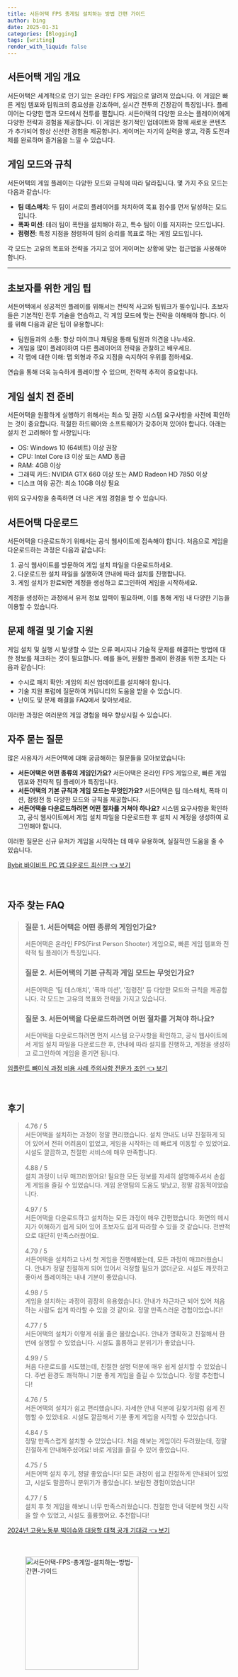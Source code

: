 ```yaml
---
title: 서든어택 FPS 총게임 설치하는 방법 간편 가이드
author: bing
date: 2025-01-31
categories: [Blogging]
tags: [writing]
render_with_liquid: false
---
```



<h2 id='서든어택_게임개요'>서든어택 게임 개요</h2>

<p>서든어택은 세계적으로 인기 있는 온라인 FPS 게임으로 알려져 있습니다. 이 게임은 빠른 게임 템포와 팀워크의 중요성을 강조하며, 실시간 전투의 긴장감이 특징입니다. 플레이어는 다양한 맵과 모드에서 전투를 펼칩니다. 서든어택의 다양한 요소는 플레이어에게 다양한 전략과 경험을 제공합니다. 이 게임은 정기적인 업데이트와 함께 새로운 콘텐츠가 추가되어 항상 신선한 경험을 제공합니다. 게이머는 자기의 실력을 쌓고, 각종 도전과제를 완료하며 즐거움을 느낄 수 있습니다.</p>

<h2 id='게임모드와규칙'>게임 모드와 규칙</h2>

<p>서든어택의 게임 플레이는 다양한 모드와 규칙에 따라 달라집니다. 몇 가지 주요 모드는 다음과 같습니다:</p>

<ul>
    <li><b>팀 데스매치</b>: 두 팀이 서로의 플레이어를 처치하여 목표 점수를 먼저 달성하는 모드입니다.</li>
    <li><b>폭파 미션</b>: 테러 팀이 폭탄을 설치해야 하고, 특수 팀이 이를 저지하는 모드입니다.</li>
    <li><b>점령전</b>: 특정 지점을 점령하여 팀의 승리를 목표로 하는 게임 모드입니다.</li>
</ul>

<p>각 모드는 고유의 목표와 전략을 가지고 있어 게이머는 상황에 맞는 접근법을 사용해야 합니다.</p>

<hr />

<h2 id='초보자전략'>초보자를 위한 게임 팁</h2>

<p>서든어택에서 성공적인 플레이를 위해서는 전략적 사고와 팀워크가 필수입니다. 초보자들은 기본적인 전투 기술을 연습하고, 각 게임 모드에 맞는 전략을 이해해야 합니다. 이를 위해 다음과 같은 팁이 유용합니다:</p>

<ul>
    <li>팀원들과의 소통: 항상 마이크나 채팅을 통해 팀원과 의견을 나누세요.</li>
    <li>게임을 많이 플레이하여 다른 플레이어의 전략을 관찰하고 배우세요.</li>
    <li>각 맵에 대한 이해: 맵 외형과 주요 지점을 숙지하여 우위를 점하세요.</li>
</ul>

<p>연습을 통해 더욱 능숙하게 플레이할 수 있으며, 전략적 추적이 중요합니다.</p>

<h2 id='게임설치전준비'>게임 설치 전 준비</h2>

<p>서든어택을 원활하게 실행하기 위해서는 최소 및 권장 시스템 요구사항을 사전에 확인하는 것이 중요합니다. 적절한 하드웨어와 소프트웨어가 갖추어져 있어야 합니다. 아래는 설치 전 고려해야 할 사항입니다:</p>

<ul>
    <li>OS: Windows 10 (64비트) 이상 권장</li>
    <li>CPU: Intel Core i3 이상 또는 AMD 동급</li>
    <li>RAM: 4GB 이상</li>
    <li>그래픽 카드: NVIDIA GTX 660 이상 또는 AMD Radeon HD 7850 이상</li>
    <li>디스크 여유 공간: 최소 10GB 이상 필요</li>
</ul>

<p>위의 요구사항을 충족하면 더 나은 게임 경험을 할 수 있습니다.</p>

<h2 id='서든어택다운로드'>서든어택 다운로드</h2>

<p>서든어택을 다운로드하기 위해서는 공식 웹사이트에 접속해야 합니다. 처음으로 게임을 다운로드하는 과정은 다음과 같습니다:</p>

<ol>
    <li>공식 웹사이트를 방문하여 게임 설치 파일을 다운로드하세요.</li>
    <li>다운로드한 설치 파일을 실행하여 안내에 따라 설치를 진행합니다.</li>
    <li>게임 설치가 완료되면 계정을 생성하고 로그인하여 게임을 시작하세요.</li>
</ol>

<p>계정을 생성하는 과정에서 유저 정보 입력이 필요하며, 이를 통해 게임 내 다양한 기능을 이용할 수 있습니다.</p>

<h2 id='문제해결및기술지원'>문제 해결 및 기술 지원</h2>

<p>게임 설치 및 실행 시 발생할 수 있는 오류 메시지나 기술적 문제를 해결하는 방법에 대한 정보를 체크하는 것이 필요합니다. 예를 들어, 원활한 플레이 환경을 위한 조치는 다음과 같습니다:</p>

<ul>
    <li>수시로 패치 확인: 게임의 최신 업데이트를 설치해야 합니다.</li>
    <li>기술 지원 포럼에 질문하여 커뮤니티의 도움을 받을 수 있습니다.</li>
    <li>난이도 및 문제 해결을 FAQ에서 찾아보세요.</li>
</ul>

<p>이러한 과정은 여러분의 게임 경험을 매우 향상시킬 수 있습니다.</p>

<h2 id='자주묻는질문'>자주 묻는 질문</h2>

<p>많은 사용자가 서든어택에 대해 궁금해하는 질문들을 모아보았습니다:</p>

<ul>
    <li><b>서든어택은 어떤 종류의 게임인가요?</b> 서든어택은 온라인 FPS 게임으로, 빠른 게임 템포와 전략적 팀 플레이가 특징입니다.</li>
    <li><b>서든어택의 기본 규칙과 게임 모드는 무엇인가요?</b> 서든어택은 팀 데스매치, 폭파 미션, 점령전 등 다양한 모드와 규칙을 제공합니다.</li>
    <li><b>서든어택을 다운로드하려면 어떤 절차를 거쳐야 하나요?</b> 시스템 요구사항을 확인하고, 공식 웹사이트에서 게임 설치 파일을 다운로드한 후 설치 시 계정을 생성하여 로그인해야 합니다.</li>
</ul>

<p>이러한 질문은 신규 유저가 게임을 시작하는 데 매우 유용하며, 실질적인 도움을 줄 수 있습니다.</p>


<p><a class="click-button" title="Bybit 바이비트 PC 앱 다운로드 최신판" href="https://aptwhite.github.io/posts/Bybit-%EB%B0%94%EC%9D%B4%EB%B9%84%ED%8A%B8-PC-%EC%95%B1-%EB%8B%A4%EC%9A%B4%EB%A1%9C%EB%93%9C-%EC%B5%9C%EC%8B%A0%ED%8C%90/" rel="dofollow">Bybit 바이비트 PC 앱 다운로드 최신판 👈 보기</a></p><br>
<h2 id='자주_찾는_FAQ'>자주 찾는 FAQ</h2>
<div itemscope="" itemtype="https://schema.org/FAQPage"> 
<blockquote> 
<div itemscope="" itemprop="mainEntity" itemtype="https://schema.org/Question"> 
<h3 itemprop="name">질문 1. 서든어택은 어떤 종류의 게임인가요?</h3> 
<div itemscope="" itemprop="acceptedAnswer" itemtype="https://schema.org/Answer"> 
<span itemprop="text"> 
<p>서든어택은 온라인 FPS(First Person Shooter) 게임으로, 빠른 게임 템포와 전략적 팀 플레이가 특징입니다.</p> 
</span> 
</div> 
</div> 
<div itemscope="" itemprop="mainEntity" itemtype="https://schema.org/Question"> 
<h3 itemprop="name">질문 2. 서든어택의 기본 규칙과 게임 모드는 무엇인가요?</h3> 
<div itemscope="" itemprop="acceptedAnswer" itemtype="https://schema.org/Answer"> 
<span itemprop="text"> 
<p>서든어택은 '팀 데스매치', '폭파 미션', '점령전' 등 다양한 모드와 규칙을 제공합니다. 각 모드는 고유의 목표와 전략을 가지고 있습니다.</p> 
</span> 
</div> 
</div> 
<div itemscope="" itemprop="mainEntity" itemtype="https://schema.org/Question"> 
<h3 itemprop="name">질문 3. 서든어택을 다운로드하려면 어떤 절차를 거쳐야 하나요?</h3> 
<div itemscope="" itemprop="acceptedAnswer" itemtype="https://schema.org/Answer"> 
<span itemprop="text"> 
<p>서든어택을 다운로드하려면 먼저 시스템 요구사항을 확인하고, 공식 웹사이트에서 게임 설치 파일을 다운로드한 후, 안내에 따라 설치를 진행하고, 계정을 생성하고 로그인하여 게임을 즐기면 됩니다.</p> 
</span> 
</div> 
</div> 
</blockquote> 
</div>
<p><a class="click-button" title="임플란트 뼈이식 과정 비용 사례 주의사항 전문가 조언" href="https://aptwhite.github.io/posts/%EC%9E%84%ED%94%8C%EB%9E%80%ED%8A%B8-%EB%BC%88%EC%9D%B4%EC%8B%9D-%EA%B3%BC%EC%A0%95-%EB%B9%84%EC%9A%A9-%EC%82%AC%EB%A1%80-%EC%A3%BC%EC%9D%98%EC%82%AC%ED%95%AD-%EC%A0%84%EB%AC%B8%EA%B0%80-%EC%A1%B0%EC%96%B8/" rel="dofollow">임플란트 뼈이식 과정 비용 사례 주의사항 전문가 조언 👈 보기</a></p><br>
<h2 id='후기'>후기</h2>
<div itemscope itemtype="https://schema.org/Product">
  <blockquote>
  <div itemprop="review" itemscope itemtype="https://schema.org/Review">
      <div itemprop="reviewRating" itemscope itemtype="https://schema.org/Rating"> <span itemprop="ratingValue">4.76</span> / <span itemprop="bestRating">5</span> </div>
      <span itemprop="reviewBody">서든어택을 설치하는 과정이 정말 편리했습니다. 설치 안내도 너무 친절하게 되어 있어서 전혀 어려움이 없었고, 게임을 시작하는 데 빠르게 이동할 수 있었어요. 시설도 깔끔하고, 친절한 서비스에 매우 만족합니다.</span>
  </div>
  <br>
  <div itemprop="review" itemscope itemtype="https://schema.org/Review">
      <div itemprop="reviewRating" itemscope itemtype="https://schema.org/Rating"> <span itemprop="ratingValue">4.88</span> / <span itemprop="bestRating">5</span> </div>
      <span itemprop="reviewBody">설치 과정이 너무 매끄러웠어요! 필요한 모든 정보를 자세히 설명해주셔서 손쉽게 게임을 즐길 수 있었습니다. 게임 운영팀의 도움도 빛났고, 정말 감동적이었습니다.</span>
  </div>
  <br>
  <div itemprop="review" itemscope itemtype="https://schema.org/Review">
      <div itemprop="reviewRating" itemscope itemtype="https://schema.org/Rating"> <span itemprop="ratingValue">4.97</span> / <span itemprop="bestRating">5</span> </div>
      <span itemprop="reviewBody">서든어택을 다운로드하고 설치하는 모든 과정이 매우 간편했습니다. 화면의 메시지가 이해하기 쉽게 되어 있어 초보자도 쉽게 따라할 수 있을 것 같습니다. 전반적으로 대단히 만족스러웠어요.</span>
  </div>
  <br>
  <div itemprop="review" itemscope itemtype="https://schema.org/Review">
      <div itemprop="reviewRating" itemscope itemtype="https://schema.org/Rating"> <span itemprop="ratingValue">4.79</span> / <span itemprop="bestRating">5</span> </div>
      <span itemprop="reviewBody">서든어택을 설치하고 나서 첫 게임을 진행해봤는데, 모든 과정이 매끄러웠습니다. 안내가 정말 친절하게 되어 있어서 걱정할 필요가 없더군요. 시설도 깨끗하고 좋아서 플레이하는 내내 기분이 좋았습니다.</span>
  </div>
  <br>
  <div itemprop="review" itemscope itemtype="https://schema.org/Review">
      <div itemprop="reviewRating" itemscope itemtype="https://schema.org/Rating"> <span itemprop="ratingValue">4.98</span> / <span itemprop="bestRating">5</span> </div>
      <span itemprop="reviewBody">게임을 설치하는 과정이 굉장히 유용했습니다. 안내가 차근차근 되어 있어 처음 하는 사람도 쉽게 따라할 수 있을 것 같아요. 정말 만족스러운 경험이었습니다!</span>
  </div>
  <br>
  <div itemprop="review" itemscope itemtype="https://schema.org/Review">
      <div itemprop="reviewRating" itemscope itemtype="https://schema.org/Rating"> <span itemprop="ratingValue">4.77</span> / <span itemprop="bestRating">5</span> </div>
      <span itemprop="reviewBody">서든어택의 설치가 이렇게 쉬울 줄은 몰랐습니다. 안내가 명확하고 친절해서 한 번에 실행할 수 있었습니다. 시설도 훌륭하고 분위기가 좋았습니다.</span>
  </div>
  <br>
  <div itemprop="review" itemscope itemtype="https://schema.org/Review">
      <div itemprop="reviewRating" itemscope itemtype="https://schema.org/Rating"> <span itemprop="ratingValue">4.99</span> / <span itemprop="bestRating">5</span> </div>
      <span itemprop="reviewBody">처음 다운로드를 시도했는데, 친절한 설명 덕분에 매우 쉽게 설치할 수 있었습니다. 주변 환경도 쾌적하니 기분 좋게 게임을 즐길 수 있었습니다. 정말 추천합니다!</span>
  </div>
  <br>
  <div itemprop="review" itemscope itemtype="https://schema.org/Review">
      <div itemprop="reviewRating" itemscope itemtype="https://schema.org/Rating"> <span itemprop="ratingValue">4.76</span> / <span itemprop="bestRating">5</span> </div>
      <span itemprop="reviewBody">서든어택의 설치가 쉽고 편리했습니다. 자세한 안내 덕분에 길찾기처럼 쉽게 진행할 수 있었네요. 시설도 깔끔해서 기분 좋게 게임을 시작할 수 있었습니다.</span>
  </div>
  <br>
  <div itemprop="review" itemscope itemtype="https://schema.org/Review">
      <div itemprop="reviewRating" itemscope itemtype="https://schema.org/Rating"> <span itemprop="ratingValue">4.84</span> / <span itemprop="bestRating">5</span> </div>
      <span itemprop="reviewBody">정말 만족스럽게 설치할 수 있었습니다. 처음 해보는 게임이라 두려웠는데, 정말 친절하게 안내해주셨어요! 바로 게임을 즐길 수 있어 좋았습니다.</span>
  </div>
  <br>
  <div itemprop="review" itemscope itemtype="https://schema.org/Review">
      <div itemprop="reviewRating" itemscope itemtype="https://schema.org/Rating"> <span itemprop="ratingValue">4.75</span> / <span itemprop="bestRating">5</span> </div>
      <span itemprop="reviewBody">서든어택 설치 후기, 정말 좋았습니다! 모든 과정이 쉽고 친절하게 안내되어 있었고, 시설도 말끔하니 분위기가 좋았습니다. 보람찬 경험이었습니다!</span>
  </div>
  <br>
  <div itemprop="review" itemscope itemtype="https://schema.org/Review">
      <div itemprop="reviewRating" itemscope itemtype="https://schema.org/Rating"> <span itemprop="ratingValue">4.77</span> / <span itemprop="bestRating">5</span> </div>
      <span itemprop="reviewBody">설치 후 첫 게임을 해보니 너무 만족스러웠습니다. 친절한 안내 덕분에 멋진 시작을 할 수 있었고, 시설도 훌륭했어요. 추천합니다!</span>
  </div>
  </blockquote>
</div>
<p><a class="click-button" title="2024년 고용노동부 빅이슈와 대응할 대책 공개 기대감" href="https://aptwhite.github.io/posts/2024%EB%85%84-%EA%B3%A0%EC%9A%A9%EB%85%B8%EB%8F%99%EB%B6%80-%EB%B9%85%EC%9D%B4%EC%8A%88%EC%99%80-%EB%8C%80%EC%9D%91%ED%95%A0-%EB%8C%80%EC%B1%85-%EA%B3%B5%EA%B0%9C-%EA%B8%B0%EB%8C%80%EA%B0%90/" rel="dofollow">2024년 고용노동부 빅이슈와 대응할 대책 공개 기대감 👈 보기</a></p><br>
<figure class="image"><img src="https://aptwhite.github.io/assets/img/thumbnail/서든어택-FPS-총게임-설치하는-방법-간편-가이드.webp" alt="서든어택-FPS-총게임-설치하는-방법-간편-가이드" width="256" height="256"></figure>